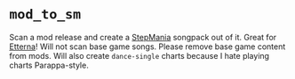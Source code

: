 # `mod_to_sm`
Scan a mod release and create a [StepMania](https://github.com/stepmania/stepmania) songpack out of it. Great for [Etterna](https://github.com/etternagame/etterna)!
Will not scan base game songs. Please remove base game content from mods.
Will also create `dance-single` charts because I hate playing charts Parappa-style.
